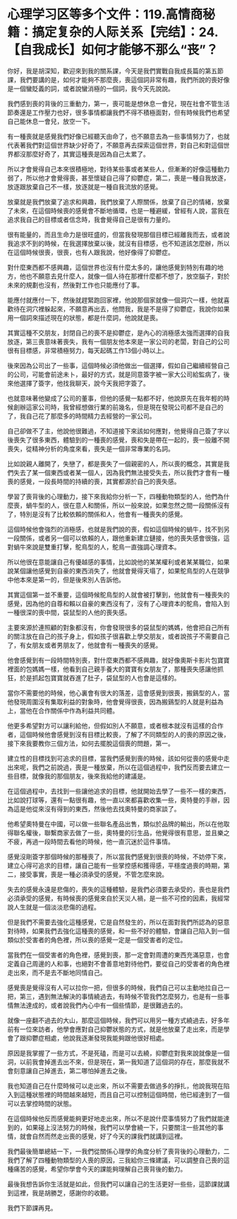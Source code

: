 # 心理学习区等多个文件：119.高情商秘籍：搞定复杂的人际关系【完结】：24.【自我成长】如何才能够不那么“丧”？

你好，我是胡深知，歡迎來到我的關系課，今天是我們實戰自我成長篇的第五節課，我們要講的是，如何才能夠不那麼喪，喪這個詞非常有趣，我們所說的喪好像是一個蠻貶義的詞，或者說蠻消極的一個詞，我今天先說說。

我們感到喪的背後的三重動力，第一，喪可能是想休息一會兒，現在社會不管生活節奏還是工作壓力也好，很多事情都讓我們不得不積極面對，但有時候我們也希望自己能休息一會兒，放空一下。

有一種喪就是感覺我們好像已經聽天由命了，也不願意去為一些事情努力了，也就代表著我們對這個世界缺少好奇了，不願意再去探索這個世界，對自己和對這個世界都沒那麼好奇了，其實這種喪是因為自己太累了。

所以才會覺得自己本來很積極地，對待某些事或者某些人，但漸漸的好像這種動力弱了，所以他才會覺得喪，甚至懷疑自己得了抑鬱症，第二，喪是一種自我放逐，放逐跟放棄自己不一樣，放逐就是一種自我流放的感覺。

放棄就是我們放棄了追求和興趣，我們放棄了人際關係，放棄了自己的情緒，放棄了未來，在這個時候喪的感覺會不斷地循環，也是一種避緩，曾經有人說，當我在追求我自己的目標或者信念時，我會覺得自己是很有力量的。

很有能量的，而且生命力是很旺盛的，但當我發現那個目標已經離我而去，或者說我追求不到的時候，在我選擇放棄以後，就沒有目標感，也不知道該怎麼辦，所以在這個時候很喪，很喪，也有人跟我說，他好像得了抑鬱症。

對什麼東西都不感興趣，這個世界也沒有什麼太多的，讓他感覺到特別有趣的地方，他也不願意去見什麼人，就像一個人待在那裡什麼都不想了，放空腦子，對於未來的規劃也沒有，然後對工作也只能應付了事。

能應付就應付一下，然後就趕緊跑回家裡，他說那個家就像一個洞穴一樣，他就喜歡待在洞穴裡躲起來，不願意再出去，他問我，我是不是得了抑鬱症，我說你如果用一個詞來描述現在的狀態，都是什麼詞，他說就是喪。

其實這種不交朋友，封閉自己的喪不是抑鬱症，是內心的消極感太強而選擇的自我放逐，第三喪意味著喪失，我有一個朋友他本來是一家公司的老闆，對自己的公司很有目標感，非常積極努力，每天起碼工作13個小時以上。

後來因為公司出了一些事，這個時候必須他做出一個選擇，假如自己繼續經營自己的公司，可能會前途未卜，最好的方式，就是同意簽字被一家大公司給監病了，後來他選擇了簽字，他找我聊天，說今天我把字簽了。

也就意味著他變成了公司的董事，但他的感覺一點都不好，他說原先在我年輕的時候創辦這家公司時，我曾經想做行業的前幾名，但是現在發現公司都不是自己的了，我自己花了那麼多的時間精力去經營的一家公司。

自己卻做不了主，他說他很難過，不知道接下來該如何應對，他覺得自己簽了字以後喪失了很多東西，體驗到的一種喪的感覺，喪和失是帶在一起的，喪一般離不開喪失，從精神分析的角度來看，喪失是一個非常專業的名詞。

比如說親人離開了，失戀了，都是喪失了一個親密的人，所以喪的概念，其實是我們失去了某一個東西或者某一個人，因為我們無法接受失去，所以我們才會有一種喪的感覺，一段長時間的持續的喪，其實都源於自己的喪失感。

學習了喪背後的心理動力，接下來我給你分析一下，四種動物類型的人，他們為什麼喪，蝸牛型的人，很在意人和關係，所以一般來說，如果忽然之間一段關係沒有了，特別是沒有了比較依賴的關係和人，他會有一種喪失的感覺。

這個時候他會強烈的消極感，也就是我們說的喪，假如這個時候的蝸牛，找不到另一段關係，或者另一個可以依賴的人，跟他重新建立鏈接，他的喪失感會很強，這對蝸牛來說是雙重打擊，鴕鳥型的人，鴕鳥一直強調心理資本。

所以他很在意能讓自己有優越感的事情，比如說他的某某權利或者某某職位，如果說某個讓他感覺到自豪的東西消失了，他就會覺得天塌了，如果鴕鳥型的人在競爭中他本來是第一的，但是後來別人告訴他。

其實這個第一並不重要，這個時候鴕鳥型的人就會被打擊到，他就會有一種喪失的感覺，因為他的自尊和賴以自豪的東西沒有了，沒有了心理資本的鴕鳥，會陷入到一種很深的喪中間，袋鼠型的人他的喪失感。

主要來源於連照顧的對象都沒有，你會發現很多的袋鼠型的媽媽，他會把自己所有的關注放在自己的孩子身上，假如孩子很喜歡上學交朋友，或者說孩子不需要自己了，有女朋友或者男朋友了，他就會有一種喪失的感覺。

他會感覺到有一段時間特別喪，對什麼東西都不感興趣，就好像奧斯卡影片包寶寶裡面的包媽媽一樣，他看到自己親手養大的寶寶有女朋友了，那種喪失感讓他抓狂，於是抓起包寶寶就吞進了肚子，袋鼠型的人也會是這樣的。

當你不需要他的時候，他心裏會有很大的落差，這會感覺到很喪，搬鷄型的人，當他發現周圍沒有集取利益的對象時，他會覺得很喪，因為搬鷄型的人就是利益為上，當他在合作關係中作為利益共同體。

他更多希望對方可以讓利給他，但假如別人不願意，或者根本就沒有這樣的合作者，這個時候他會感覺到沒有目標比較喪，了解了不同類型的人的喪的原因之後，接下來我要教你三個方法，如何去擺脫這個喪的問題，第一。

建立性的目標找到可追求的目標，當我們感覺到喪的時候，該如何從喪的感覺中走出來呢，我們之前說過，喪是一種放棄，所以在這個過程中，我們反而要去建立一些目標，就像我的那個朋友，後來我給他的建議是。

在這個過程中，去找到一些讓他追求的目標，他就開始去學了一些不一樣的東西，比如說打球等，還有一點很有趣，他一直以來都喜歡收集一些，奧特曼的手辦，因為這是他從來沒有得到的東西，然後他去找奧特曼的商家談了。

他希望奧特曼在中國，可以做一些聯名產品出售，類似於品牌的輸出，所以在他取得聯名權後，聯繫商家去做了一些，奧特曼的衍生品，他覺得很有意思，並且樂之不疲，再過一段時間去看他的時候，他一直沉迷於這件事情。

感覺沒剛簽字那個時候的那種喪了，所以當我們感覺到很喪的時候，不妨停下來，建立心得可追求的目標，讓自己能有一些掌控感和獲得感，平穩度過喪的時期，第二，接受事實，喪是一種必須承受的感覺，不管怎麼來說。

失去的感覺永遠是悲傷的，喪失的這種體驗，是我們必須要去承受的，喪也是我們必須承受的感覺，有時候喪的感覺來自於天災人禍，是一些不可控的因素，我經常說人生就是一個淡淡悲傷的過程。

但是我們不需要去強化這種感覺，它是自然發生的，所以在面對我們所認為的惡意對待時，如果我們去強化這種喪的感覺，和一些不好的體驗，會讓自己陷入到一個類似於受害者的角色裡，所以喪的感覺一定是一個受害者的定位。

當我們在一個受害者的角色裡，感覺到喪，那一定會對周遭的東西充滿惡意，也會定義自己周邊的人和事，也絕對不會善意地對待他們，要從自己的受害者的角色裡走出來，而不是去不斷地同情自己。

感覺喪是覺得沒有人可以拉你一把，但很多的時候，我們自己可以主動地拉自己一把，第三，遇到無法解決的事情繞過去，有時候不管我們怎麼努力，也是有一些事情無法達成的，或者說我們內心中有一個些情節，是很難過去的。

就像一座翻不過去的大山，那麼這個時候，我們可以用另一種方式繞過去，好多年前有一位來訪者，他學會應對自己抑鬱狀態的方式，就是他放棄了走出來，而是學會了跟抑鬱症相處，他說我逐漸發現我能夠跟他很好相處。

原因是我掌握了一些方式，不是死磕，而是可以去繞，抑鬱症對我來說就像是一個洞，以前我會掉進去出不來，但是現在，第一我知道了這個洞的存在，那麼我就不會刻意讓自己掉進去，第二哪怕掉進去之後。

我也知道自己在什麼時候可以走出來，所以不需要去做過多的掙扎，他說我現在陷入到這種狀態裡的時間越來越短，而且自己可以控制這個時間，他已經達到了一個可以去掌控時間的狀態。

在這個時候他反而感覺能夠更好地走出來，所以不是說什麼事情努力了我們就能達到的，如果碰上沒法努力的時候，我們可以學會繞一下，只要關注一些其他的事情，就會自然而然走出喪的感覺，好了今天的課我們就講到這裡。

我們最後簡單總結一下，一我們從關係心理學的角度分析了喪背後的心理動力，二我們了解了四種動物類型的人喪的原因，三我給你三條建議，可以調整自己喪的這種痛苦的感覺，希望你學會今天的課能夠理解自己喪背後的動力。

最後我想告訴你生活就是如此，但我們可以讓自己的生活更好一些些，這節課就講到這裡，我是胡勝芝，感謝你的收聽。

我們下節課再見。